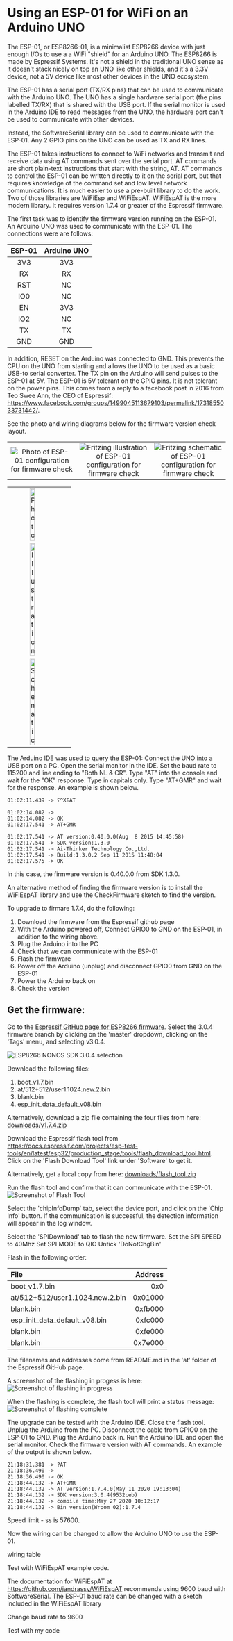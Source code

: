 # Using an ESP-01 for WiFi on an Arduino UNO

The ESP-01, or ESP8266-01, is a minimalist ESP8266 device with just enough I/Os to use a a WiFi "shield" for an Arduino UNO.  The ESP8266 is made by Espressif Systems.
It's not a shield in the traditional UNO sense as it doesn't stack nicely on top an UNO like other shields, and it's a 3.3V device, not a 5V device like most other devices in the UNO ecosystem.

The ESP-01 has a serial port (TX/RX pins) that can be used to communicate with the Arduino UNO.
The UNO has a single hardware serial port (the pins labelled TX/RX) that is shared with the USB port.  If the serial monitor is used in the Arduino IDE to read messages from the UNO, the hardware port can't be used to communicate with other devices.

Instead, the SoftwareSerial library can be used to communicate with the ESP-01. Any 2 GPIO pins on the UNO can be used as TX and RX lines.

The ESP-01 takes instructions to connect to WiFi networks and transmit and receive data using AT commands sent over the serial port.  AT commands are short plain-text instructions that start with the string, AT.
AT commands to control the ESP-01 can be written directly to it on the serial port, but that requires knowledge of the command set and low level network communications.  It is much easier to use a pre-built library to do the work.
Two of those libraries are WiFiEsp and WiFiEspAT.
WiFiEspAT is the more modern library.
It requires version 1.7.4 or greater of the Espressif firmware.

The first task was to identify the firmware version running on the ESP-01.
An Arduino UNO was used to communicate with the ESP-01.
The connections were are follows:

| ESP-01 | Arduino UNO |
|:------:|:-----------:|
| 3V3    | 3V3         |
| RX     | RX          |
| RST    | NC          |
| IO0    | NC          |
| EN     | 3V3         |
| IO2    | NC          |
| TX     | TX          |
| GND    | GND         |

In addition, RESET on the Arduino was connected to GND.
This prevents the CPU on the UNO from starting and allows the UNO to be used as a basic USB-to serial converter.
The TX pin on the Arduino will send pulses to the ESP-01 at 5V.
The ESP-01 is 5V tolerant on the GPIO pins.
It is not tolerant on the power pins.
This comes from a reply to a facebook post in 2016 from Teo Swee Ann, the CEO of Espressif:
https://www.facebook.com/groups/1499045113679103/permalink/1731855033731442/.

See the photo and wiring diagrams below for the firmware version check layout.


| | | |
|:----:|:----:|:----:|
|![Photo of ESP-01 configuration for firmware check](images/direct_connection_photo.jpg)| ![Fritzing illustration of ESP-01 configuration for firmware check](images/flash_esp_bb.png) |![Fritzing schematic of ESP-01 configuration for firmware check](images/flash_esp_schem.png)|

| | | |
|:----:|:----:|:----:|
|<img src="images/direct_connection_photo.jpg" alt="Photo" style="width:33%; height:auto;">|
|<img src="images/flash_esp_bb.png" alt="Illustration" style="width:33%; height:auto;">|
|<img src="images/flash_esp_schematic.png" alt="Schematic" style="width:33%; height:auto;">|

<!--
![Photo of ESP-01 configuration for firmware check](images/direct_connection_photo.jpg)
![Fritzing illustration of ESP-01 configuration for firmware check](images/flash_esp_bb.png)
![Fritzing schematic of ESP-01 configuration for firmware check](images/flash_esp_schem.png)
-->

The Arduino IDE was used to query the ESP-01:
Connect the UNO into a USB port on a PC.
Open the serial monitor in the IDE.
Set the baud rate to 115200 and line ending to "Both NL & CR".
Type "AT" into the console and wait for the "OK" response.  Type in capitals only.
Type "AT+GMR" and wait for the response.  An example is shown below.

```
01:02:11.439 -> ⸮^X⸮AT

01:02:14.082 -> 
01:02:14.082 -> OK
01:02:17.541 -> AT+GMR

01:02:17.541 -> AT version:0.40.0.0(Aug  8 2015 14:45:58)
01:02:17.541 -> SDK version:1.3.0
01:02:17.541 -> Ai-Thinker Technology Co.,Ltd.
01:02:17.541 -> Build:1.3.0.2 Sep 11 2015 11:48:04
01:02:17.575 -> OK
```

In this case, the firmware version is 0.40.0.0 from SDK 1.3.0.

An alternative method of finding the firmware version is to install the WiFiEspAT library and use the CheckFirmware sketch to find the version.

To upgrade to firmare 1.7.4, do the following:
1. Download the firmware from the Espressif github page
2. With the Arduino powered off, Connect GPIO0 to GND on the ESP-01, in addition to the wiring above.
3. Plug the Arduino into the PC
4. Check that we can communicate with the ESP-01
5. Flash the firmware
6. Power off the Arduino (unplug) and disconnect GPIO0 from GND on the ESP-01
7. Power the Arduino back on
8. Check the version

## Get the firmware:
Go to the
[Espressif GitHub page for ESP8266 firmware](https://github.com/espressif/ESP8266_NONOS_SDK "Espressif GitHub").
Select the 3.0.4 firmware branch by clicking on the 'master' dropdown, clicking on the 'Tags' menu, and selecting v3.0.4.

![ESP8266 NONOS SDK 3.0.4 selection](images/github_tag_v3.0.4.png)

Download the following files:
1. boot_v1.7.bin
2. at/512+512/user1.1024.new.2.bin
3. blank.bin
4. esp_init_data_default_v08.bin

Alternatively, download a zip file containing the four files from here:
[downloads/v1.7.4.zip](downloads/v1.7.4.zip)

Download the Espressif flash tool from
<https://docs.espressif.com/projects/esp-test-tools/en/latest/esp32/production_stage/tools/flash_download_tool.html>.
Click on the 'Flash Download Tool' link under 'Software' to get it.

Alternatively, get a local copy from here:
[downloads/flash_tool.zip](downloads/v1.7.4.zip)

Run the flash tool and confirm that it can communicate with the ESP-01.  
![Screenshot of Flash Tool](images/flash_tool_chip_info.png)

Select the 'chipInfoDump' tab, select the device port, and click on the 'Chip Info' button.
If the communication is successful, the detection information will appear in the log window.

Select the 'SPIDownload' tab to flash the new firmware.
Set the SPI SPEED to 40Mhz
Set SPI MODE to QIO
Untick 'DoNotChgBin'

Flash in the following order:

|  File | Address |
|:------|-----------:|
| boot_v1.7.bin | 0x0 |
| at/512+512/user1.1024.new.2.bin | 0x01000 |
| blank.bin | 0xfb000 |
|esp_init_data_default_v08.bin | 0xfc000 |
| blank.bin | 0xfe000 |
| blank.bin | 0x7e000 |


The filenames and addresses come from README.md in the 'at' folder of the Espressif GitHub page.

A screenshot of the flashing in progess is here:
![Screenshot of flashing in progress](images/flash_in_progress.png)

When the flashing is complete, the flash tool will print a status message:
![Screenshot of flashing complete](images/flash_complete.png)

The upgrade can be tested with the Arduino IDE.
Close the flash tool.
Unplug the Arduino from the PC.  Disconnect the cable from GPIO0 on the ESP-01 to GND.
Plug the Arduino back in.
Run the Arduino IDE and open the serial monitor.  Check the firmware version with AT commands.
An example of the output is shown below.

```
21:18:31.381 -> ?AT
21:18:36.490 -> 
21:18:36.490 -> OK
21:18:44.132 -> AT+GMR
21:18:44.132 -> AT version:1.7.4.0(May 11 2020 19:13:04)
21:18:44.132 -> SDK version:3.0.4(9532ceb)
21:18:44.132 -> compile time:May 27 2020 10:12:17
21:18:44.132 -> Bin version(Wroom 02):1.7.4
```


Speed limit - ss is 57600.

Now the wiring can be changed to allow the Arduino UNO to use the ESP-01.

wiring table

Test with WiFiEspAT example code.

The documentation for WiFiEspAT at https://github.com/jandrassy/WiFiEspAT
recommends using 9600 baud with SoftwareSerial.
The ESP-01 baud rate can be changed with a sketch included in the WiFiEspAT library


Change baud rate to 9600

Test with my code
